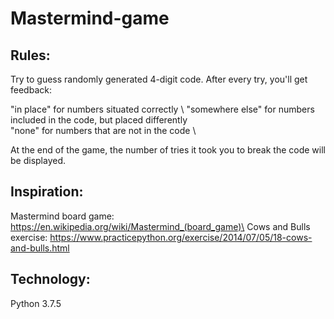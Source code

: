 # Mastermind-game

## Rules:

Try to guess randomly generated 4-digit code. After every try, you'll get feedback:

"in place" for numbers situated correctly \ 
"somewhere else" for numbers included in the code, but placed differently \
"none" for numbers that are not in the code \

At the end of the game, the number of tries it took you to break the code will be displayed.

## Inspiration:

Mastermind board game: https://en.wikipedia.org/wiki/Mastermind_(board_game)\
Cows and Bulls exercise: https://www.practicepython.org/exercise/2014/07/05/18-cows-and-bulls.html

## Technology:

Python 3.7.5

